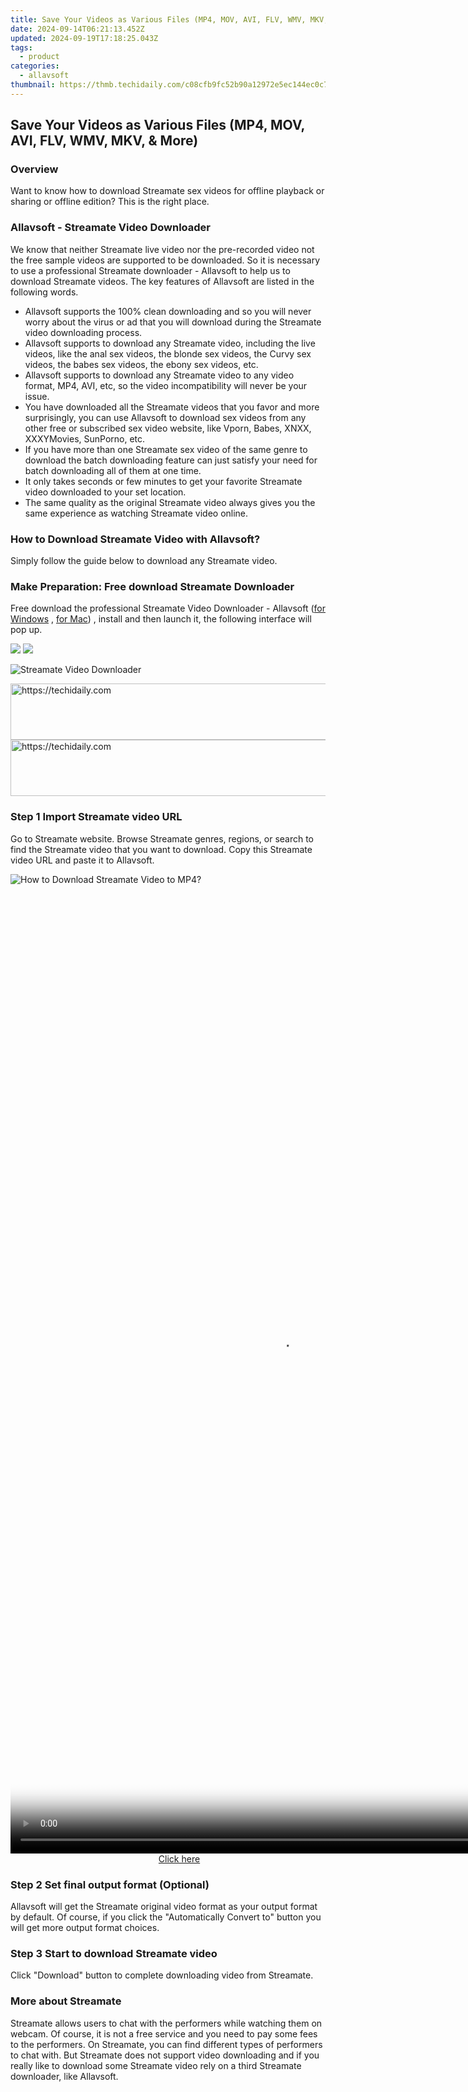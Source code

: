 ```yaml
---
title: Save Your Videos as Various Files (MP4, MOV, AVI, FLV, WMV, MKV, & More)
date: 2024-09-14T06:21:13.452Z
updated: 2024-09-19T17:18:25.043Z
tags:
  - product
categories:
  - allavsoft
thumbnail: https://thmb.techidaily.com/c08cfb9fc52b90a12972e5ec144ec0c7f63bc215d0f41358268b867a2994d1b8.jpg
---
```


## Save Your Videos as Various Files (MP4, MOV, AVI, FLV, WMV, MKV, & More)

### Overview

Want to know how to download Streamate sex videos for offline playback or sharing or offline edition? This is the right place.

### Allavsoft - Streamate Video Downloader

We know that neither Streamate live video nor the pre-recorded video not the free sample videos are supported to be downloaded. So it is necessary to use a professional Streamate downloader - Allavsoft to help us to download Streamate videos. The key features of Allavsoft are listed in the following words.

* Allavsoft supports the 100% clean downloading and so you will never worry about the virus or ad that you will download during the Streamate video downloading process.
* Allavsoft supports to download any Streamate video, including the live videos, like the anal sex videos, the blonde sex videos, the Curvy sex videos, the babes sex videos, the ebony sex videos, etc.
* Allavsoft supports to download any Streamate video to any video format, MP4, AVI, etc, so the video incompatibility will never be your issue.
* You have downloaded all the Streamate videos that you favor and more surprisingly, you can use Allavsoft to download sex videos from any other free or subscribed sex video website, like Vporn, Babes, XNXX, XXXYMovies, SunPorno, etc.
* If you have more than one Streamate sex video of the same genre to download the batch downloading feature can just satisfy your need for batch downloading all of them at one time.
* It only takes seconds or few minutes to get your favorite Streamate video downloaded to your set location.
* The same quality as the original Streamate video always gives you the same experience as watching Streamate video online.

### How to Download Streamate Video with Allavsoft?

Simply follow the guide below to download any Streamate video.

### Make Preparation: Free download Streamate Downloader

Free download the professional Streamate Video Downloader - Allavsoft ([for Windows](https://tools.techidaily.com/allavsoft/products/) , [for Mac](https://tools.techidaily.com/allavsoft/products/)) , install and then launch it, the following interface will pop up.

[![](https://www.allavsoft.com/how-to/../images/how-to/free-download-win.jpg)](https://tools.techidaily.com/allavsoft/products/) [![](https://www.allavsoft.com/how-to/../images/how-to/free-download-mac.jpg)](https://tools.techidaily.com/allavsoft/products/)

![Streamate Video Downloader](https://www.allavsoft.com/how-to/../images/allavsoft/screen-shot-600.jpg)

<!-- affiliate ads begin -->
<a href="https://appsumo.8odi.net/c/5597632/2129738/7443" target="_top" id="2129738">
  <img src="//a.impactradius-go.com/display-ad/7443-2129738" border="0" alt="https://techidaily.com" width="728" height="90"/>
</a>
<img height="0" width="0" src="https://appsumo.8odi.net/i/5597632/2129738/7443" style="position:absolute;visibility:hidden;" border="0" />
<!-- affiliate ads end -->

<!-- affiliate ads begin -->
<a href="https://appsumo.8odi.net/c/5597632/2082532/7443" target="_top" id="2082532">
  <img src="//a.impactradius-go.com/display-ad/7443-2082532" border="0" alt="https://techidaily.com" width="728" height="90"/>
</a>
<img height="0" width="0" src="https://appsumo.8odi.net/i/5597632/2082532/7443" style="position:absolute;visibility:hidden;" border="0" />
<!-- affiliate ads end -->

### Step 1 Import Streamate video URL

Go to Streamate website. Browse Streamate genres, regions, or search to find the Streamate video that you want to download. Copy this Streamate video URL and paste it to Allavsoft.

![How to Download Streamate Video to MP4?](https://www.allavsoft.com/how-to/../images/how-to/download-rtmp-video/download-rtmp-video.jpg)

<!-- affiliate ads begin -->
<span id="1424528">
					<video width="864" height="1536" style="cursor:pointer"
           poster="//a.impactradius-go.com/display-clicktoplayimage/1424528.png"
           onclick="if(!this.playClicked){this.play();this.setAttribute('controls',true);this.playClicked=true;}">
	   <source src="//a.impactradius-go.com/display-ad/16446-1424528">
	   <img src="//a.impactradius-go.com/display-clicktoplayimage/1424528.png" style="border: none; height: 100%; width: 100%; object-fit: contain">
	</video>
	<div style="width:540px;text-align:center"><a href="javascript:window.open(decodeURIComponent('https%3A%2F%2Flaganoo.pxf.io%2Fc%2F5597632%2F1424528%2F16446'), '_blank');void(0);">Click here</a></div>
</span>
<img height="0" width="0" src="https://imp.pxf.io/i/5597632/1424528/16446" style="position:absolute;visibility:hidden;" border="0" />
<!-- affiliate ads end -->

### Step 2 Set final output format (Optional)

Allavsoft will get the Streamate original video format as your output format by default. Of course, if you click the "Automatically Convert to" button you will get more output format choices.

### Step 3 Start to download Streamate video

Click "Download" button to complete downloading video from Streamate.

### More about Streamate

Streamate allows users to chat with the performers while watching them on webcam. Of course, it is not a free service and you need to pay some fees to the performers. On Streamate, you can find different types of performers to chat with. But Streamate does not support video downloading and if you really like to download some Streamate video rely on a third Streamate downloader, like Allavsoft.

<ins class="adsbygoogle"
     style="display:block"
     data-ad-format="autorelaxed"
     data-ad-client="ca-pub-7571918770474297"
     data-ad-slot="1223367746"></ins>

<ins class="adsbygoogle"
     style="display:block"
     data-ad-client="ca-pub-7571918770474297"
     data-ad-slot="8358498916"
     data-ad-format="auto"
     data-full-width-responsive="true"></ins>

